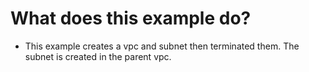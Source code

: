 # What does this example do?
- This example creates a vpc and subnet then terminated them. The subnet is created in the parent vpc.
